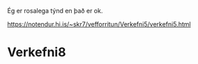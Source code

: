 Ég er rosalega týnd en það er ok. 

https://notendur.hi.is/~skr7/vefforritun/Verkefni5/verkefni5.html
# Verkefni8
